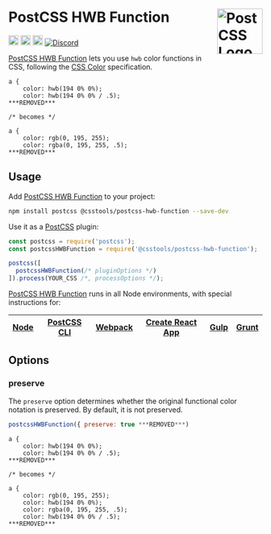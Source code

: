 # PostCSS HWB Function [<img src="https://postcss.github.io/postcss/logo.svg" alt="PostCSS Logo" width="90" height="90" align="right">][postcss]

[<img alt="npm version" src="https://img.shields.io/npm/v/@csstools/postcss-hwb-function.svg" height="20">][npm-url]
[<img alt="CSS Standard Status" src="https://cssdb.org/images/badges/hwb-function.svg" height="20">][css-url]
[<img alt="Build Status" src="https://github.com/csstools/postcss-plugins/workflows/test/badge.svg" height="20">][cli-url]
[<img alt="Discord" src="https://shields.io/badge/Discord-5865F2?logo=discord&logoColor=white">][discord]


[PostCSS HWB Function] lets you use `hwb` color functions in
CSS, following the [CSS Color] specification.

```pcss
a {
	color: hwb(194 0% 0%);
	color: hwb(194 0% 0% / .5);
***REMOVED***

/* becomes */

a {
	color: rgb(0, 195, 255);
	color: rgba(0, 195, 255, .5);
***REMOVED***
```

## Usage

Add [PostCSS HWB Function] to your project:

```bash
npm install postcss @csstools/postcss-hwb-function --save-dev
```

Use it as a [PostCSS] plugin:

```js
const postcss = require('postcss');
const postcssHWBFunction = require('@csstools/postcss-hwb-function');

postcss([
  postcssHWBFunction(/* pluginOptions */)
]).process(YOUR_CSS /*, processOptions */);
```

[PostCSS HWB Function] runs in all Node environments, with special
instructions for:

| [Node](INSTALL.md#node) | [PostCSS CLI](INSTALL.md#postcss-cli) | [Webpack](INSTALL.md#webpack) | [Create React App](INSTALL.md#create-react-app) | [Gulp](INSTALL.md#gulp) | [Grunt](INSTALL.md#grunt) |
| --- | --- | --- | --- | --- | --- |

## Options

### preserve

The `preserve` option determines whether the original functional color notation
is preserved. By default, it is not preserved.

```js
postcssHWBFunction({ preserve: true ***REMOVED***)
```

```pcss
a {
	color: hwb(194 0% 0%);
	color: hwb(194 0% 0% / .5);
***REMOVED***

/* becomes */

a {
	color: rgb(0, 195, 255);
	color: hwb(194 0% 0%);
	color: rgba(0, 195, 255, .5);
	color: hwb(194 0% 0% / .5);
***REMOVED***
```

[cli-url]: https://github.com/csstools/postcss-plugins/actions/workflows/test.yml?query=workflow/test
[css-url]: https://cssdb.org/#hwb-function
[discord]: https://discord.gg/bUadyRwkJS
[npm-url]: https://www.npmjs.com/package/@csstools/postcss-hwb-function

[CSS Color]: https://drafts.csswg.org/css-color/#the-hwb-notation
[Gulp PostCSS]: https://github.com/postcss/gulp-postcss
[Grunt PostCSS]: https://github.com/nDmitry/grunt-postcss
[PostCSS]: https://github.com/postcss/postcss
[PostCSS Loader]: https://github.com/postcss/postcss-loader
[PostCSS HWB Function]: https://github.com/csstools/postcss-plugins/tree/main/plugins/postcss-hwb-function
